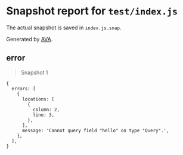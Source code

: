 # Snapshot report for `test/index.js`

The actual snapshot is saved in `index.js.snap`.

Generated by [AVA](https://avajs.dev).

## error

> Snapshot 1

    {
      errors: [
        {
          locations: [
            {
              column: 2,
              line: 3,
            },
          ],
          message: 'Cannot query field "hello" on type "Query".',
        },
      ],
    }
